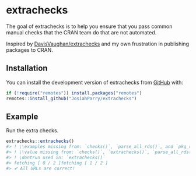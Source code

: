 
<!-- README.md is generated from README.Rmd. Please edit that file -->

# extrachecks

<!-- badges: start -->
<!-- badges: end -->

The goal of extrachecks is to help you ensure that you pass common
manual checks that the CRAN team do that are not automated.

Inspired by
[DavisVaughan/extrachecks](https://github.com/DavisVaughan/extrachecks)
and my own frustration in publishing packages to CRAN.

## Installation

You can install the development version of extrachecks from
[GitHub](https://github.com/) with:

``` r
if (!require("remotes")) install.packages("remotes")
remotes::install_github("JosiahParry/extrachecks")
```

## Example

Run the extra checks.

``` r
extrachecks::extrachecks()
#> ! \\examples missing from: `checks()`, `parse_all_rds()`, and `pkg_root()`
#> ! \\value missing from: `checks()`, `extrachecks()`, `parse_all_rds()`, and `pkg_root()`
#> ! \dontrun used in: `extrachecks()`
#> fetching [ 0 / 2 ]fetching [ 1 / 2 ]                       
#> ✔ All URLs are correct!
```
